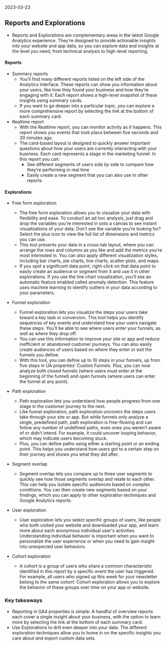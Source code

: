 2023-03-23

## Reports and Explorations

- Reports and Explorations are complementary areas in the latest Google Analytics experience. They’re designed to provide actionable insights into your website and app data, so you can explore data and insights at the level you need, from technical analysis to high-level reporting.

#### Reports

- Summary reports
	- You’ll find many different reports listed on the left side of the Analytics interface. These reports can show you information about your users, like how they found your business and how they’re engaging with it. Each report shows a high-level snapshot of these insights using summary cards. 
	- If you want to go deeper into a particular topic, you can explore a more comprehensive report by selecting the link at the bottom of each summary card.
- Realtime report
	- With the Realtime report, you can monitor activity as it happens. This report shows you events that took place between five seconds and 30 minutes ago.
	- The card-based layout is designed to quickly answer important questions about how your users are currently interacting with your business. Each card represents a stage in the marketing funnel. In this report you can: 
		- See different segments of users side by side to compare how they’re performing in real time
		- Easily create a new segment that you can also use in other reports

#### Explorations

- Free form exploration
	- The free form exploration allows you to visualize your data with flexibility and ease. To conduct an ad hoc analysis, just drag and drop the variables you’re interested in onto a canvas to see instant visualizations of your data. Don’t see the variable you’re looking for? Select the plus icon to view the full list of dimensions and metrics you can use.
	- This tool presents your data in a cross-tab layout, where you can arrange the rows and columns as you like and add the metrics you're most interested in. You can also apply different visualization styles, including bar charts, pie charts, line charts, scatter plots, and maps.
	- If you spot a significant data point, right-click on that data point to easily create an audience or segment from it and use it in other explorations. If you use the line chart visualization, you’ll see an automatic feature enabled called anomaly detection. This feature uses machine learning to identify outliers in your data according to your parameters.
    
-   Funnel exploration
	- Funnel exploration lets you visualize the steps your users take toward a key task or conversion. This tool helps you identify sequences of key events and understand how your users navigate these steps. You'll be able to see where users enter your funnels, as well as where they drop off.
	- You can use this information to improve your site or app and reduce inefficient or abandoned customer journeys. You can also easily create audiences of users based on where they enter or exit the funnels you define.
	- With this tool, you can define up to 10 steps in your funnels, up from five steps in UA properties' Custom Funnels. Plus, you can now analyze both closed funnels (where users must enter at the beginning of the funnel) and open funnels (where users can enter the funnel at any point).

-   Path exploration
	- Path exploration lets you understand how people progress from one stage in the customer journey to the next.
	- Like funnel exploration, path exploration uncovers the steps users take through your site or app. But while funnels only analyze a single, predefined path, path exploration is free-flowing and can follow any number of undefined paths, even ones you weren’t aware of or didn’t intend. For example, it could uncover looping behavior, which may indicate users becoming stuck.
	- Plus, you can define paths using either a starting point or an ending point. This helps you understand how users got to a certain step on their journey and shows you what they did after.

-   Segment overlap
	- Segment overlap lets you compare up to three user segments to quickly see how those segments overlap and relate to each other. This can help you isolate specific audiences based on complex conditions. You can then create new segments based on your findings, which you can apply to other exploration techniques and Google Analytics reports.

-   User exploration
	- User exploration lets you select specific groups of users, like people who both visited your website and downloaded your app, and learn more about each anonymous individual user's activities. Understanding individual behavior is important when you want to personalize the user experience or when you need to gain insight into unexpected user behaviors.

-   Cohort exploration
	- A cohort is a group of users who share a common characteristic identified in this report by a specific event the user has triggered. For example, all users who signed up this week for your newsletter belong to the same cohort. Cohort exploration allows you to explore the behavior of these groups over time on your app or website.

### Key takeaways

- Reporting in GA4 properties is simple: A handful of overview reports each cover a single insight about your business, with the option to learn more by selecting the link at the bottom of each summary card.
- Use Explorations to drill even deeper into your data. The different exploration techniques allow you to home in on the specific insights you care about and export custom data sets.
